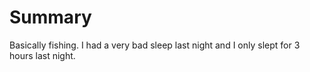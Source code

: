 # Summary

Basically fishing. I had a very bad sleep last night and I only slept for 3 hours last night.
